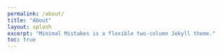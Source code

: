 ```yaml
---
permalink: /about/
title: "About"
layout: splash
excerpt: "Minimal Mistakes is a flexible two-column Jekyll theme."
toc: true
---
```

